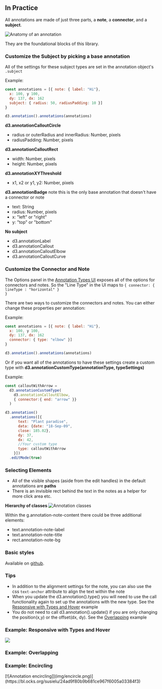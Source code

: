 ## In Practice

All annotations are made of just three parts, a **note**, a **connector**, and a **subject**.

<img alt="Anatomy of an annotation" src="img/anatomy.png" />

They are the foundational blocks of this library.

### Customize the Subject by picking a base annotation

All of the settings for these subject types are set in the annotation object's <code>.subject</code>

Example: 
```js
const annotations = [{ note: { label: "Hi"},
  x: 100, y 100,
  dy: 137, dx: 162
  subject: { radius: 50, radiusPadding: 10 }]
}

d3.annotation().annotations(annotations)
```
**d3.annotationCalloutCircle**
- radius or outerRadius and innerRadius: Number, pixels
- radiusPadding: Number, pixels

**d3.annotationCalloutRect**
- width: Number, pixels
- height: Number, pixels

**d3.annotationXYThreshold**
- x1, x2 or y1, y2: Number, pixels

**d3.annotationBadge** note this is the only base annotation that doesn't have a connector or note
- text: String
- radius: Number, pixels
- x: "left" or "right"
- y: "top" or "bottom"

**No subject**
- d3.annotationLabel
- d3.annotationCallout
- d3.annotationCalloutElbow
- d3.annotationCalloutCurve

### Customize the Connector and Note

The Options panel in the [Annotation Types UI](#types) exposes all of the options for connectors and notes. So the "Line Type" in the UI maps to <code>{ connector: { lineType : "horizontal" } }</code>

There are two ways to customize the connectors and notes. You can either change these properties per annotation: 

Example: 
```js
const annotations = [{ note: { label: "Hi"},
  x: 100, y 100,
  dy: 137, dx: 162
  connector: { type: "elbow" }]
}

d3.annotation().annotations(annotations)
```

Or if you want all of the annotations to have these settings create a custom type with 
**d3.annotationCustomType(annotationType, typeSettings)**

Example:
```js
const calloutWithArrow =
  d3.annotationCustomType(
    d3.annotationCalloutElbow,
    { connector:{ end: "arrow" }}
  )

d3.annotation()
  .annotations([{
      text: "Plant paradise",
      data: {date: "18-Sep-09",
      close: 185.02},
      dy: 37,
      dx: 42,
      //Your custom type
      type: calloutWithArrow
    }])
  .editMode(true)
```

### Selecting Elements
- All of the visible shapes (aside from the edit handles) in the default annotations are **paths**
- There is an invisible rect behind the text in the notes as a helper for more click area etc.

**Hierarchy of classes**
![Annotation classes](img/classes.png)

Within the g.annotation-note-content there could be three additional elements: 
- text.annotation-note-label
- text.annotation-note-title
- rect.annotation-note-bg

### Basic styles 
Available on [github](https://github.com/susielu/d3-annotation/blob/master/d3-annotation.css).


### Tips
- In addition to the alignment settings for the note, you can also use the css `text-anchor` attribute to align the text within the note
- When you update the d3.annotation().type() you will need to use the call functionality again to set up the annotations with the new type. See the [Responsive with Types and Hover](#responsive) example
- You do not need to call d3.annotation().update() if you are only changing the position(x,y) or the offset(dx, dy). See the [Overlapping](#overlapping) example

<h3 id="responsive">Example: Responsive with Types and Hover</h3>
<a href="https://bl.ocks.org/susielu/974e41473737320f8db5ae711ded8542"><img src="img/resize.png"/></a>

<h3 id="overlapping">Example: Overlapping</h3>

<h3 id="encircle">Example: Encircling</h3>
[![Annotation encircling]](img/encircle.png)](https://bl.ocks.org/susielu/24ad9f80b9b681ce967f6005a03384f3)
